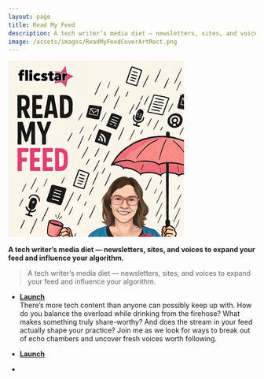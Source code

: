 ```yaml
---
layout: page
title: Read My Feed
description: A tech writer’s media diet — newsletters, sites, and voices to expand your feed and influence your algorithm.
image: /assets/images/ReadMyFeedCoverArtRect.png
---
```


![Read my feed cover art](/assets/images/ReadMyFeedCoverArt.png?h=50)

**A tech writer’s media diet — newsletters, sites, and voices to expand your feed and influence your algorithm.**


> A tech writer’s media diet — newsletters, sites, and voices to expand your feed and influence your algorithm.



- **[Launch](https://flicstar.com/blogstar-tahi)**   
   There’s more tech content than anyone can possibly keep up with. How do you balance the overload while drinking from the firehose? What makes something truly share-worthy? And does the stream in your feed actually shape your practice? Join me as we look for ways to break out of echo chambers and uncover fresh voices worth following. 

- **[Launch](https://flicstar.com/blogstar-tahi)**
- 
